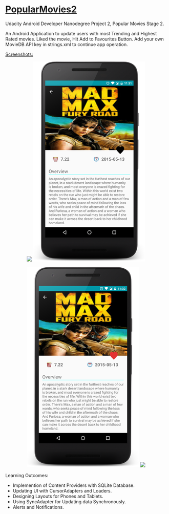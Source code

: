 # [PopularMovies2](https://github.com/GurpreetSK95/PopularMovies2/blob/master/Moviebuff.apk)
Udacity Android Developer Nanodegree Project 2, Popular Movies Stage 2.

An Android Application to update users with most Trending and Highest Rated movies. Liked the movie, Hit Add to Favourites Button.
Add your own MovieDB API key in strings.xml to continue app operation.

[Screenshots:](https://github.com/GurpreetSK95/PopularMovies2/tree/master/screenshots)

<p align="center">
  <img src="/screenshots/ss_main.png" width="350"/>
  <img src="/screenshots/ss_detail_unliked.png" width="350"/>
</p>
<p align="center">
  <img src="/screenshots/ss_detail_liked.png" width="350"/>
  <img src="/screenshots/ss_detail_favourites.png" width="350"/>
</p>

Learning Outcomes:
* Implemention of Content Providers with SQLite Database.
* Updating UI with CursorAdapters and Loaders.
* Designing Layouts for Phones and Tablets.
* Using SyncAdapter for Updating data Synchronously.
* Alerts and Notifications.


